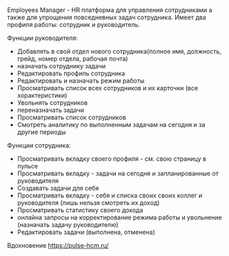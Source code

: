 Employees Manager - HR платформа для управления сотрудниками а также для упрощения повседневных задач сотрудника. Имеет два профиля работы: сотрудник и руководитель. 

Функции руководителя: 
- Добавлять в свой отдел нового сотрудника(полное имя, должность, грейд, номер отдела, рабочая почта)
- назначать сотруднику задачи 
- Редактировать профиль сотрудника
- Редактировать и назначать режим работы
- Просматривать список всех сотрудников и их карточки (все хорактеристики)
- Увольнять сотрудников
- переназначать задачи 
- Просматривать список сотрудников
- Смотреть аналитику по выполненным задачам на сегодня и за другие периоды



Функции сотрудника: 
- Просматривать вкладку своего профиля - см. свою страницу в пульсе
- Просматривать вкладку - задачи на сегодня и запланированные от руководителя 
- Создавать задачи для себя 
- Просматривать вкладку -  себя и списка своих своих коллег и руководителя (лишь нельзя смотреть их доход)
- Просматривать статистику своего дохода 
- онлайна запросы на корректирование режима работы и увольнение (назначать задачу руководителю)
- Редактировать задачи (выполнена, отменена)



Вдохновение 
https://pulse-hcm.ru/
